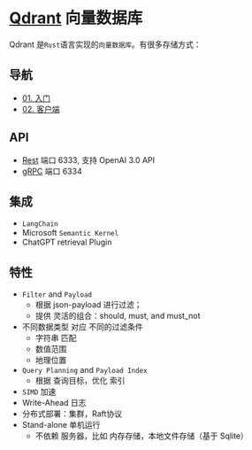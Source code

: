# [Qdrant](https://qdrant.tech/documentation/quick-start/) 向量数据库 

Qdrant 是`Rust`语言实现的`向量数据库`。有很多存储方式：

## 导航

+ [01. 入门](./01_qdrant.ipynb)
+ [02. 客户端](./02_qdrant_client.md)

## API

+ [Rest](https://qdrant.github.io/qdrant/redoc/index.html) 端口 6333, 支持 OpenAI 3.0 API
+ [gRPC](https://github.com/qdrant/qdrant/blob/master/docs/grpc/docs.md#qdrant-CreateAlias) 端口 6334

## 集成

+ `LangChain`
+ Microsoft `Semantic Kernel`
+ ChatGPT retrieval Plugin

## 特性

+ `Filter` and `Payload`
    - 根据 json-payload 进行过滤；
    - 提供 灵活的组合：should, must, and must_not
+ 不同数据类型 对应 不同的过滤条件
    - 字符串 匹配
    - 数值范围
    - 地理位置 
+ `Query Planning` and `Payload Index`
    - 根据 查询目标，优化 索引
+ `SIMD` 加速
+ Write-Ahead 日志
+ 分布式部署：集群，Raft协议
+ Stand-alone 单机运行
     - 不依赖 服务器，比如 内存存储，本地文件存储（基于 Sqlite）
